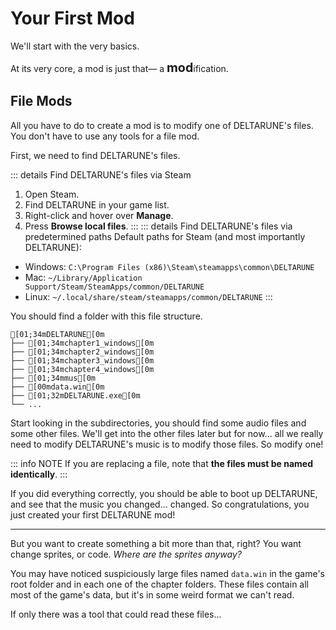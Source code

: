 # Your First Mod

We'll start with the very basics.

<!--                               look at me i found an excuse to use emdash NOT AI GENERATED!!!!!-->
At its very core, a mod is just that— a <span style="font-size: 140%">**mod**</span>ification.

## File Mods

All you have to do to create a mod is to modify one of DELTARUNE's files. You don't have to use any tools for a file mod.

First, we need to find DELTARUNE's files.

::: details Find DELTARUNE's files via Steam
1. Open Steam.
2. Find DELTARUNE in your game list.
3. Right-click and hover over **Manage**.
4. Press **Browse local files**.
:::
::: details Find DELTARUNE's files via predetermined paths
Default paths for Steam (and most importantly DELTARUNE):
- Windows: `C:\Program Files (x86)\Steam\steamapps\common\DELTARUNE`
- Mac: `~/Library/Application Support/Steam/SteamApps/common/DELTARUNE`
- Linux: `~/.local/share/steam/steamapps/common/DELTARUNE`
:::

You should find a folder with this file structure.

```ansi
[01;34mDELTARUNE[0m
├── [01;34mchapter1_windows[0m
├── [01;34mchapter2_windows[0m
├── [01;34mchapter3_windows[0m
├── [01;34mchapter4_windows[0m
├── [01;34mmus[0m
├── [00mdata.win[0m
├── [01;32mDELTARUNE.exe[0m
└── ...
```

Start looking in the subdirectories, you should find some audio files and some other files. We'll get into the other files later but for now... all we really need to modify DELTARUNE's music is to modify those files. So modify one!

::: info NOTE
If you are replacing a file, note that **the files must be named identically**.
:::

If you did everything correctly, you should be able to boot up DELTARUNE, and see that the music you changed... changed.
So congratulations, you just created your first DELTARUNE mod!

---

But you want to create something a bit more than that, right? You want change sprites, or code. *Where are the sprites anyway?*

You may have noticed suspiciously large files named `data.win` in the game's root folder and in each one of the chapter folders.
These files contain all most of the game's data, but it's in some weird format we can't read.

If only there was a tool that could read these files...
